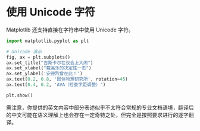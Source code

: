 # 使用 Unicode 字符

Matplotlib 还支持直接在字符串中使用 Unicode 字符。

```python
import matplotlib.pyplot as plt

# Unicode 演示
fig, ax = plt.subplots()
ax.set_title("吉斯卡尔在议会上大闹")
ax.set_xlabel("戴高乐的决定性一击")
ax.set_ylabel('安德烈曾在此！')
ax.text(0.2, 0.8, '固体物理研究所', rotation=45)
ax.text(0.4, 0.2, 'AVA（检查字距调整）')

plt.show()
```

需注意，你提供的英文内容中部分表述似乎不太符合常规的专业文档语境，翻译后的中文可能在语义理解上也会存在一定奇特之处，但完全是按照要求进行的逐字翻译。
